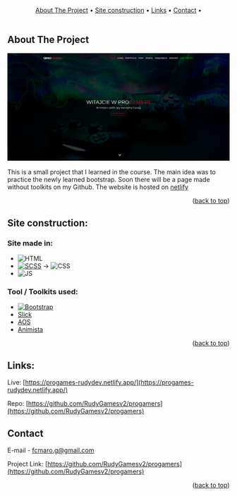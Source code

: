 <a name="readme-top"></a>

<!-- TABLE OF CONTENTS -->
<div align="center">
  <a href="#about-The-Project">About The Project</a> •
  <a href="#site-construction">Site construction</a> •
  <a href="#links">Links</a> •
  <a href="#contact">Contact</a> •
</div>

<br>

<!-- ABOUT THE PROJECT -->
## About The Project

![Site name screenshot][product-screenshot]

This is a small project that I learned in the course.
The main idea was to practice the newly learned bootstrap. 
Soon there will be a page made without toolkits on my Github.
The website is hosted on [netlify](https://www.netlify.com/)

<p align="right">(<a href="#readme-top">back to top</a>)</p>


## Site construction:
### Site made in:

* ![HTML][HTML-img]
* [![SCSS][SCSS-img]][SCSS-url] -> ![CSS][CSS-img]
* ![JS][JS-img]

### Tool / Toolkits used:
* [![Bootstrap][Bootstrap-img]][Bootstrap-url]
* [Slick][Slick-url]
* [AOS][AOS-url]
* [Animista][Animista-url]

<p align="right">(<a href="#readme-top">back to top</a>)</p>



<!-- Links -->
## Links:

Live: [https://progames-rudydev.netlify.app/](https://progames-rudydev.netlify.app/)

Repo: [https://github.com/RudyGamesv2/progamers](https://github.com/RudyGamesv2/progamers)

<!-- CONTACT -->
## Contact

E-mail - [fcmaro.g@gmail.com](mailto:fcamaro.g@gmail.com)

Project Link: [https://github.com/RudyGamesv2/progamers](https://github.com/RudyGamesv2/progamers)

<p align="right">(<a href="#readme-top">back to top</a>)</p>


<!-- 
how it work: 
https://javascript.plainenglish.io/how-to-make-custom-language-badges-for-your-profile-using-shields-io-d2aeaf016b6b 

-->

<!-- LINKS-->

[SCSS-url]: https://sass-lang.com/documentation/syntax
[Animista-url]: https://animista.net/
[Bootstrap-url]: https://getbootstrap.com/
[Slick-url]: https://kenwheeler.github.io/slick/
[AOS-url]:https://michalsnik.github.io/aos/

<!-- IMAGES -->
[product-screenshot]: images/screenshot.png

[HTML-img]: https://img.shields.io/badge/-HTML-E34F26?logo=html5&logoColor=white
[SCSS-img]: https://img.shields.io/badge/-SCSS-CC6699?logo=sass&logoColor=white
[CSS-img]: https://img.shields.io/badge/-CSS-1572B6?logo=css3&logoColor=white
[JS-img]: https://img.shields.io/badge/-JS-F7DF1E?logo=javaScript&logoColor=white
[Bootstrap-img]: https://img.shields.io/badge/-Bootstrap-7952B3?logo=bootstrap&logoColor=white
<!-- [Animista-img]: https://img.shields.io/badge/-Animista-CC6699?
[Slick-img]: https://img.shields.io/badge/-Slick-68A51C?
[AOS-img]:https://img.shields.io/badge/-AOS-CC6699? -->
